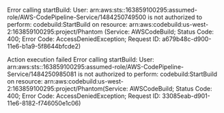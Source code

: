 
Error calling startBuild: User: arn:aws:sts::163859100295:assumed-role/AWS-CodePipeline-Service/1484250749500
is not authorized to perform: codebuild:StartBuild on resource:
arn:aws:codebuild:us-west-2:163859100295:project/Phantom (Service: AWSCodeBuild; Status Code: 400; Error Code: AccessDeniedException; Request ID: a679b48c-d900-11e6-b1a9-5f8644bfcde2)


Action execution failed
Error calling startBuild: User: arn:aws:sts::163859100295:assumed-role/AWS-CodePipeline-Service/1484250985081
is not authorized to perform: codebuild:StartBuild on resource:
arn:aws:codebuild:us-west-2:163859100295:project/Phantom(Service: AWSCodeBuild; Status Code: 400; Error Code: AccessDeniedException; Request ID: 33085eab-d901-11e6-8182-f746050e1c06)